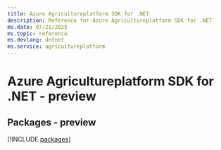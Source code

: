 ```yaml
---
title: Azure Agricultureplatform SDK for .NET
description: Reference for Azure Agricultureplatform SDK for .NET
ms.date: 07/21/2025
ms.topic: reference
ms.devlang: dotnet
ms.service: agricultureplatform
---
```

# Azure Agricultureplatform SDK for .NET - preview
## Packages - preview
[!INCLUDE [packages](agricultureplatform-index.md)]